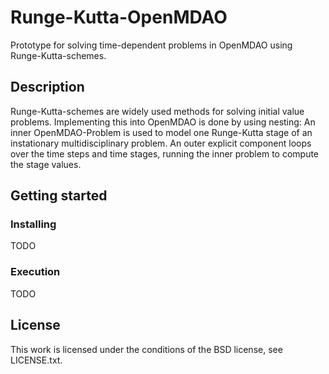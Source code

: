# Runge-Kutta-OpenMDAO

Prototype for solving time-dependent problems in OpenMDAO using Runge-Kutta-schemes.

## Description

Runge-Kutta-schemes are widely used methods for solving initial value problems. Implementing this into OpenMDAO is done by using nesting:
An inner OpenMDAO-Problem is used to model one Runge-Kutta stage of an instationary multidisciplinary problem.
An outer explicit component loops over the time steps and time stages, running the inner problem to compute the stage values.

## Getting started

### Installing

TODO

### Execution

TODO

## License

This work is licensed under the conditions of the BSD license, see LICENSE.txt.

